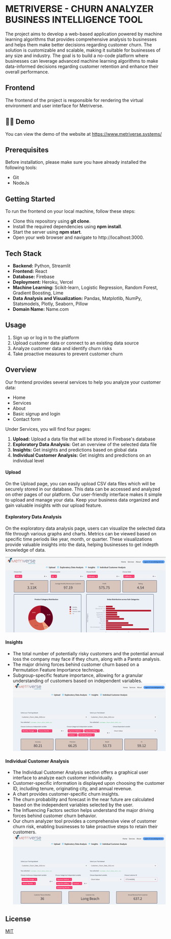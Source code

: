 # METRIVERSE - CHURN ANALYZER BUSINESS INTELLIGENCE TOOL
The project aims to develop a web-based application powered by machine learning algorithms that provides comprehensive analysis to businesses and helps them make better decisions regarding customer churn. The solution is customizable and scalable, making it suitable for businesses of any size and industry. The goal is to build a no-code platform where businesses can leverage advanced machine learning algorithms to make data-informed decisions regarding customer retention and enhance their overall performance.


## Frontend
The frontend of the project is responsible for rendering the virtual environment and user interface for Metriverse.
##  👨‍💻 Demo

You can view the demo of the website at https://www.metriverse.systems/


## Prerequisites
Before installation, please make sure you have already installed the following tools:

- Git
- NodeJs
## Getting Started
To run the frontend on your local machine, follow these steps:

- Clone this repository using **git clone**. 
- Install the required dependencies using **npm install**.
- Start the server using **npm start**.
- Open your web browser and navigate to http://localhost:3000.
## Tech Stack
- **Backend:** Python, Streamlit
- **Frontend:** React
- **Database:** Firebase
- **Deployment:** Heroku, Vercel
- **Machine Learning:** Scikit-learn, Logistic Regression, Random Forest, Gradient Boosting, Lime
- **Data Analysis and Visualization:** Pandas, Matplotlib, NumPy, Statsmodels, Plotly, Seaborn, Pillow
- **Domain Name:** Name.com
##  Usage
1. Sign up or log in to the platform
2. Upload customer data or connect to an existing data source
3. Analyze customer data and identify churn risks
4. Take proactive measures to prevent customer churn
## Overview
Our frontend provides several services to help you analyze your customer data:
- Home
- Services
- About
- Basic signup and login
- Contact form

Under Services, you will find four pages:

1. **Upload:** Upload a data file that will be stored in Firebase's database
2. **Exploratory Data Analysis:** Get an overview of the selected data file
3. **Insights:** Get insights and predictions based on global data
4. **Individual Customer Analysis:** Get insights and predictions on an individual level
#### **Upload**
On the Upload page, you can easily upload CSV data files which will be securely stored in our database. This data can be accessed and analyzed on other pages of our platform. Our user-friendly interface makes it simple to upload and manage your data. Keep your business data organized and gain valuable insights with our upload feature.

#### **Exploratory Data Analysis**
On the exploratory data analysis page, users can visualize the selected data file through various graphs and charts. Metrics can be viewed based on specific time periods like year, month, or quarter. These visualizations provide valuable insights into the data, helping businesses to get indepth knowledge of data.

 ![picture alt](https://github.com/DivyanathaDantu/Frontend-Sales/blob/main/Readme_assets/eda.png)

#### **Insights** 

- The total number of potentially risky customers and the potential annual loss the company may face if they churn, along with a Pareto analysis.
- The major driving forces behind customer churn based on a Permutation Feature Importance technique.
- Subgroup-specific feature importance, allowing for a granular understanding of customers based on independent variables.
![picture alt](https://github.com/DivyanathaDantu/Frontend-Sales/blob/main/Readme_assets/insights.png)

#### **Individual Customer Analysis** ####

- The Individual Customer Analysis section offers a graphical user interface to analyze each customer individually.
- Customer-specific information is displayed upon choosing the customer ID, including tenure, originating city, and annual revenue.
- A chart provides customer-specific churn insights.
- The churn probability and forecast in the near future are calculated based on the independent variables selected by the user.
- The Influencing Factors section helps understand the major driving forces behind customer churn behavior.
- Our churn analyzer tool provides a comprehensive view of customer churn risk, enabling businesses to take proactive steps to retain their customers.
![picture alt](https://github.com/DivyanathaDantu/Frontend-Sales/blob/main/Readme_assets/individual.png)
## License

[MIT](https://choosealicense.com/licenses/mit/)
